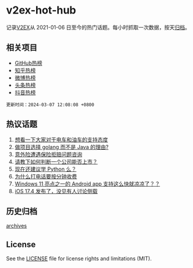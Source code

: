 # v2ex-hot-hub

 记录[V2EX](https://www.v2ex.com/)从 2021-01-06 日至今的热门话题。每小时抓取一次数据，按天[归档](archives)。
 
 ## 相关项目

- [GitHub热榜](https://github.com/snaildev/github-hot-hub)
- [知乎热榜](https://github.com/snaildev/zhihu-hot-hub)
- [微博热榜](https://github.com/snaildev/weibo-hot-hub)
- [头条热榜](https://github.com/snaildev/toutiao-hot-hub)
- [抖音热榜](https://github.com/snaildev/douyin-hot-hub)


 `更新时间：2024-03-07 12:08:08 +0800`

## 热议话题

1. [想看一下大家对于电车和油车的支持态度](https://www.v2ex.com/t/1021296)
1. [做项目选择 golang 而不是 Java 的理由?](https://www.v2ex.com/t/1021175)
1. [意外险遭遇保险拒赔问题咨询](https://www.v2ex.com/t/1021082)
1. [请教下如何判断一个公司能否上市？](https://www.v2ex.com/t/1021295)
1. [现在还建议学 Python 么？](https://www.v2ex.com/t/1021307)
1. [为什么打电话要按分钟收费](https://www.v2ex.com/t/1021235)
1. [Windows 11 亮点之一的 Android app 支持这么快就凉凉了？？](https://www.v2ex.com/t/1021118)
1. [iOS 17.4 发布了，没见有人讨论侧载](https://www.v2ex.com/t/1021069)

## 历史归档

[archives](archives)

## License

See the [LICENSE](LICENSE) file for license rights and limitations (MIT).
